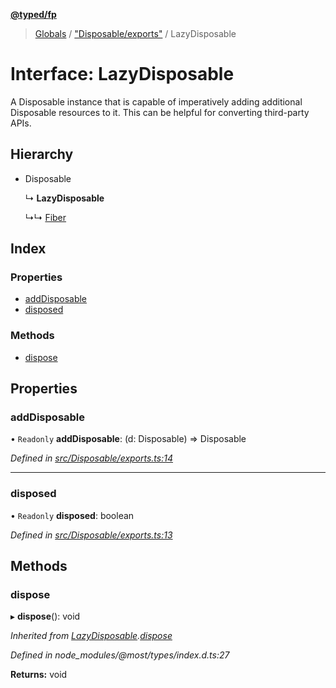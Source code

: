 **[@typed/fp](../README.md)**

> [Globals](../globals.md) / ["Disposable/exports"](../modules/_disposable_exports_.md) / LazyDisposable

# Interface: LazyDisposable

A Disposable instance that is capable of imperatively adding additional
Disposable resources to it. This can be helpful for converting third-party APIs.

## Hierarchy

* Disposable

  ↳ **LazyDisposable**

  ↳↳ [Fiber](_fiber_fiber_.fiber.md)

## Index

### Properties

* [addDisposable](_disposable_exports_.lazydisposable.md#adddisposable)
* [disposed](_disposable_exports_.lazydisposable.md#disposed)

### Methods

* [dispose](_disposable_exports_.lazydisposable.md#dispose)

## Properties

### addDisposable

• `Readonly` **addDisposable**: (d: Disposable) => Disposable

*Defined in [src/Disposable/exports.ts:14](https://github.com/TylorS/typed-fp/blob/ac98ca1/src/Disposable/exports.ts#L14)*

___

### disposed

• `Readonly` **disposed**: boolean

*Defined in [src/Disposable/exports.ts:13](https://github.com/TylorS/typed-fp/blob/ac98ca1/src/Disposable/exports.ts#L13)*

## Methods

### dispose

▸ **dispose**(): void

*Inherited from [LazyDisposable](_disposable_exports_.lazydisposable.md).[dispose](_disposable_exports_.lazydisposable.md#dispose)*

*Defined in node_modules/@most/types/index.d.ts:27*

**Returns:** void
